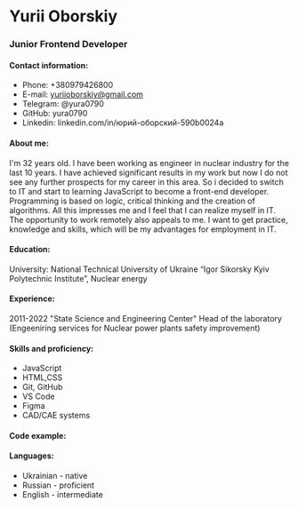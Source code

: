 # Yurii Oborskiy


### Junior Frontend Developer


#### Contact information:

* Phone: +380979426800
* E-mail: yuriioborskiy@gmail.com
* Telegram: @yura0790
* GitHub: yura0790
* Linkedin: linkedin.com/in/юрий-оборский-590b0024a

#### About me:

I'm 32 years old. I have been working as engineer in nuclear industry
for the last 10 years. I have achieved significant results in my work
but now I do not see any further prospects for my career in this area.
So i decided to switch to IT and start to learning JavaScript to become a front-end developer. Programming is based on logic, critical thinking and the creation of algorithms. All this impresses me and I feel that I can realize myself in IT. The opportunity to work remotely also appeals to me. I want to get practice, knowledge and skills, which will be my advantages for employment in IT.

#### Education:

University: National Technical University of Ukraine
“Igor Sikorsky Kyiv Polytechnic Institute”, Nuclear energy

#### Experience:
2011-2022 "State Science and Engineering Center" 
Head of the laboratory (Engeeniring services for Nuclear power plants safety improvement)

#### Skills and proficiency:

* JavaScript
* HTML,CSS
* Git, GitHub
* VS Code
* Figma
* CAD/CAE systems

#### Code example:

<dsadasd>

#### Languages:

* Ukrainian - native
* Russian - proficient
* English - intermediate
